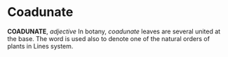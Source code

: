 # Coadunate

**COADUNATE**, _adjective_ In botany, _coadunate_ leaves are several united at the base. The word is used also to denote one of the natural orders of plants in Lines system.
